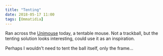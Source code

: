 ```yaml
---
title: "Tenting"
date: 2018-05-17 11:00
tags: [Ommatidia]
---
```


Ran across the [Unimouse][unimouse] today, a tentable mouse. Not a trackball, but the tenting solution looks interesting, could use it as an inspiration.

 [unimouse]: https://www.amazon.com/dp/B075VBGNZ3/

Perhaps I wouldn't need to tent the ball itself, only the frame...
